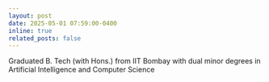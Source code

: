 ```yaml
---
layout: post
date: 2025-05-01 07:59:00-0400
inline: true
related_posts: false
---
```


Graduated B. Tech (with Hons.) from IIT Bombay with dual minor degrees in Artificial Intelligence and Computer Science
